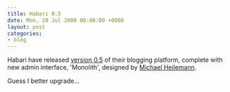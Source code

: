```yaml
---
title: Habari 0.5
date: Mon, 28 Jul 2008 00:00:00 +0000
layout: post
categories:
- blog
---
```


Habari have released [version 0.5](http://habariproject.org/en/0-5-released) of their blogging platform, complete with new admin interface, 'Monolith', designed by [Michael Heilemann](http://binarybonsai.com).

Guess I better upgrade...



